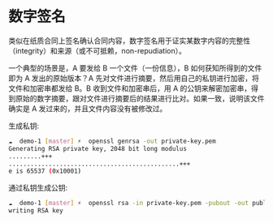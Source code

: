 # 数字签名

类似在纸质合同上签名确认合同内容，数字签名用于证实某数字内容的完整性（integrity）和来源（或不可抵赖，non-repudiation）。

一个典型的场景是，A 要发给 B 一个文件（一份信息），B 如何获知所得到的文件即为 A 发出的原始版本？A 先对文件进行摘要，然后用自己的私钥进行加密，将文件和加密串都发给 B。B 收到文件和加密串后，用 A 的公钥来解密加密串，得到原始的数字摘要，跟对文件进行摘要后的结果进行比对。如果一致，说明该文件确实是 A 发过来的，并且文件内容没有被修改过。

生成私钥:

```bash
☁  demo-1 [master] ⚡  openssl genrsa -out private-key.pem
Generating RSA private key, 2048 bit long modulus
.........+++
...............................................+++
e is 65537 (0x10001)
```

通过私钥生成公钥:

```bash
☁  demo-1 [master] ⚡  openssl rsa -in private-key.pem -pubout -out public-key.pem
writing RSA key
```
